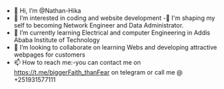 - 👋 Hi, I’m @Nathan-Hika
- 👀 I’m interested in coding and website development
-🌱 I'm shaping my self to becoming Network Engineer and Data Administrator.
- 🌱 I’m currently learning Electrical and computer Engineering in Addis Ababa Institute of Technology
- 💞️ I’m looking to collaborate on learning Webs and developing attractive webpages for customers
- 📫 How to reach me:-you can contact me on https://t.me/biggerFaith_thanFear on telegram or call me @ +251931577111

<!---
Nathan-Hika/Nathan-Hika is a ✨ special ✨ repository because its `README.md` (this file) appears on your GitHub profile.
You can click the Preview link to take a look at your changes.
--->
